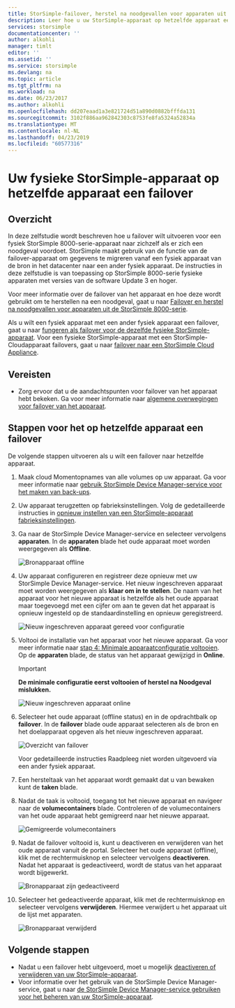 ```yaml
---
title: StorSimple-failover, herstel na noodgevallen voor apparaten uit de 8000-serie | Microsoft Docs
description: Leer hoe u uw StorSimple-apparaat op hetzelfde apparaat een failover.
services: storsimple
documentationcenter: ''
author: alkohli
manager: timlt
editor: ''
ms.assetid: ''
ms.service: storsimple
ms.devlang: na
ms.topic: article
ms.tgt_pltfrm: na
ms.workload: na
ms.date: 06/23/2017
ms.author: alkohli
ms.openlocfilehash: dd207eaad1a3e821724d51a890d0882bfffda131
ms.sourcegitcommit: 3102f886aa962842303c8753fe8fa5324a52834a
ms.translationtype: MT
ms.contentlocale: nl-NL
ms.lasthandoff: 04/23/2019
ms.locfileid: "60577316"
---
```

# <a name="fail-over-your-storsimple-physical-device-to-same-device"></a>Uw fysieke StorSimple-apparaat op hetzelfde apparaat een failover

## <a name="overview"></a>Overzicht

In deze zelfstudie wordt beschreven hoe u failover wilt uitvoeren voor een fysiek StorSimple 8000-serie-apparaat naar zichzelf als er zich een noodgeval voordoet. StorSimple maakt gebruik van de functie van de failover-apparaat om gegevens te migreren vanaf een fysiek apparaat van de bron in het datacenter naar een ander fysiek apparaat. De instructies in deze zelfstudie is van toepassing op StorSimple 8000-serie fysieke apparaten met versies van de software Update 3 en hoger.

Voor meer informatie over de failover van het apparaat en hoe deze wordt gebruikt om te herstellen na een noodgeval, gaat u naar [Failover en herstel na noodgevallen voor apparaten uit de StorSimple 8000-serie](storsimple-8000-device-failover-disaster-recovery.md).

Als u wilt een fysiek apparaat met een ander fysiek apparaat een failover, gaat u naar [fungeren als failover voor de dezelfde fysieke StorSimple-apparaat](storsimple-8000-device-failover-physical-device.md). Voor een fysieke StorSimple-apparaat met een StorSimple-Cloudapparaat failovers, gaat u naar [failover naar een StorSimple Cloud Appliance](storsimple-8000-device-failover-cloud-appliance.md).


## <a name="prerequisites"></a>Vereisten

- Zorg ervoor dat u de aandachtspunten voor failover van het apparaat hebt bekeken. Ga voor meer informatie naar [algemene overwegingen voor failover van het apparaat](storsimple-8000-device-failover-disaster-recovery.md).


## <a name="steps-to-fail-over-to-the-same-device"></a>Stappen voor het op hetzelfde apparaat een failover

De volgende stappen uitvoeren als u wilt een failover naar hetzelfde apparaat.

1. Maak cloud Momentopnames van alle volumes op uw apparaat. Ga voor meer informatie naar [gebruik StorSimple Device Manager-service voor het maken van back-ups](storsimple-8000-manage-backup-policies-u2.md).
2. Uw apparaat terugzetten op fabrieksinstellingen. Volg de gedetailleerde instructies in [opnieuw instellen van een StorSimple-apparaat fabrieksinstellingen](storsimple-8000-manage-device-controller.md#reset-the-device-to-factory-default-settings).
3. Ga naar de StorSimple Device Manager-service en selecteer vervolgens **apparaten**. In de **apparaten** blade het oude apparaat moet worden weergegeven als **Offline**.

    ![Bronapparaat offline](./media/storsimple-8000-device-failover-disaster-recovery/failover-single-dev2.png)

4. Uw apparaat configureren en registreer deze opnieuw met uw StorSimple Device Manager-service. Het nieuw ingeschreven apparaat moet worden weergegeven als **klaar om in te stellen**. De naam van het apparaat voor het nieuwe apparaat is hetzelfde als het oude apparaat maar toegevoegd met een cijfer om aan te geven dat het apparaat is opnieuw ingesteld op de standaardinstelling en opnieuw geregistreerd.

    ![Nieuw ingeschreven apparaat gereed voor configuratie](./media/storsimple-8000-device-failover-disaster-recovery/failover-single-dev3.png)
5. Voltooi de installatie van het apparaat voor het nieuwe apparaat. Ga voor meer informatie naar [stap 4: Minimale apparaatconfiguratie voltooien](storsimple-8000-deployment-walkthrough-u2.md#step-4-complete-minimum-device-setup). Op de **apparaten** blade, de status van het apparaat gewijzigd in **Online**.

   > [!IMPORTANT]
   > **De minimale configuratie eerst voltooien of herstel na Noodgeval mislukken.**

    ![Nieuw ingeschreven apparaat online](./media/storsimple-8000-device-failover-disaster-recovery/failover-single-dev7.png)

6. Selecteer het oude apparaat (offline status) en in de opdrachtbalk op **failover**. In de **failover** blade oude apparaat selecteren als de bron en het doelapparaat opgeven als het nieuw ingeschreven apparaat.

    ![Overzicht van failover](./media/storsimple-8000-device-failover-disaster-recovery/failover-single-dev11.png)

    Voor gedetailleerde instructies Raadpleeg niet worden uitgevoerd via een ander fysiek apparaat.

7. Een hersteltaak van het apparaat wordt gemaakt dat u van bewaken kunt de **taken** blade.

8. Nadat de taak is voltooid, toegang tot het nieuwe apparaat en navigeer naar de **volumecontainers** blade. Controleren of de volumecontainers van het oude apparaat hebt gemigreerd naar het nieuwe apparaat.

   ![Gemigreerde volumecontainers](./media/storsimple-8000-device-failover-disaster-recovery/failover-single-dev13.png)

9. Nadat de failover voltooid is, kunt u deactiveren en verwijderen van het oude apparaat vanuit de portal. Selecteer het oude apparaat (offline), klik met de rechtermuisknop en selecteer vervolgens **deactiveren**. Nadat het apparaat is gedeactiveerd, wordt de status van het apparaat wordt bijgewerkt.

     ![Bronapparaat zijn gedeactiveerd](./media/storsimple-8000-device-failover-disaster-recovery/failover-single-dev14.png)

10. Selecteer het gedeactiveerde apparaat, klik met de rechtermuisknop en selecteer vervolgens **verwijderen**. Hiermee verwijdert u het apparaat uit de lijst met apparaten.

    ![Bronapparaat verwijderd](./media/storsimple-8000-device-failover-disaster-recovery/failover-single-dev15.png)



## <a name="next-steps"></a>Volgende stappen

* Nadat u een failover hebt uitgevoerd, moet u mogelijk [deactiveren of verwijderen van uw StorSimple-apparaat](storsimple-8000-deactivate-and-delete-device.md).
* Voor informatie over het gebruik van de StorSimple Device Manager-service, gaat u naar [de StorSimple Device Manager-service gebruiken voor het beheren van uw StorSimple-apparaat](storsimple-8000-manager-service-administration.md).

